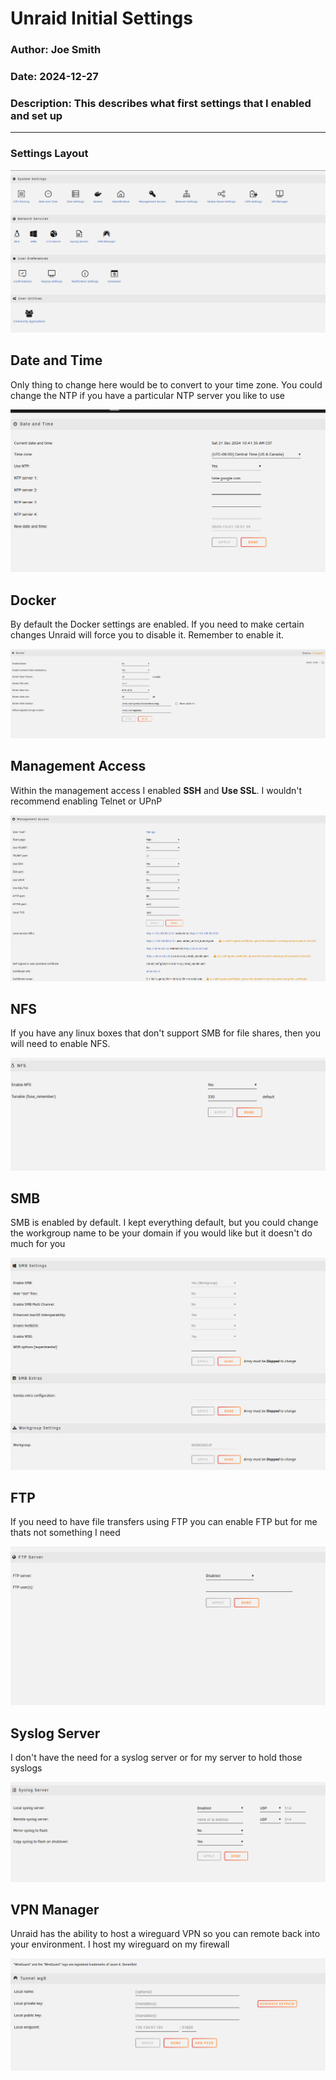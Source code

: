 # Unraid Initial Settings

### Author: Joe Smith

### Date: 2024-12-27

### Description: This describes what first settings that I enabled and set up

--- 

### Settings Layout

![alt text](<../Photos/Unraid/Initial_Settings/Screenshot 2024-12-21 104210.png>)

## Date and Time

Only thing to change here would be to convert to your time zone. You could change the NTP if you have a particular NTP server you like to use

![alt text](<../Photos/Unraid/Initial_Settings/Screenshot 2024-12-21 104140.png>)

## Docker

By default the Docker settings are enabled. If you need to make certain changes Unraid will force you to disable it. Remember to enable it. 

![alt text](<../Photos/Unraid/Initial_Settings/Screenshot 2024-12-21 104154.png>)

## Management Access

Within the management access I enabled **SSH** and **Use SSL**. I wouldn't recommend enabling Telnet or UPnP

![alt text](<../Photos/Unraid/Initial_Settings/Screenshot 2024-12-21 104132.png>)

## NFS

If you have any linux boxes that don't support SMB for file shares, then you will need to enable NFS.

![alt text](<../Photos/Unraid/Initial_Settings/Screenshot 2024-12-21 104202.png>)

## SMB

SMB is enabled by default. I kept everything default, but you could change the workgroup name to be your domain if you would like but it doesn't do much for you

![alt text](<../Photos/Unraid/Initial_Settings/Screenshot 2024-12-30 123333.png>)

## FTP

If you need to have file transfers using FTP you can enable FTP but for me thats not something I need

![alt text](<../Photos/Unraid/Initial_Settings/Screenshot 2024-12-21 104225.png>)

## Syslog Server

I don't have the need for a syslog server or for my server to hold those syslogs

![alt text](<../Photos/Unraid/Initial_Settings/Screenshot 2024-12-30 123424.png>)

## VPN Manager

Unraid has the ability to host a wireguard VPN so you can remote back into your environment. I host my wireguard on my firewall

![alt text](<../Photos/Unraid/Initial_Settings/Screenshot 2024-12-30 123432.png>)